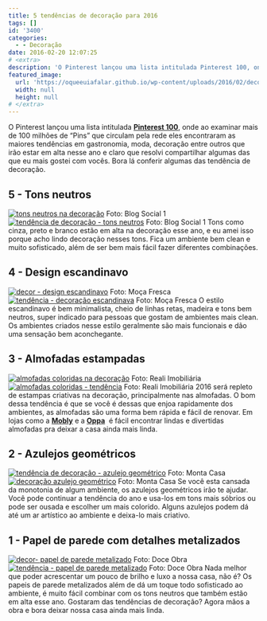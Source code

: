 ```yaml
---
title: 5 tendências de decoração para 2016
tags: []
id: '3400'
categories:
  - - Decoração
date: 2016-02-20 12:07:25
# <extra>
description: 'O Pinterest lançou uma lista intitulada Pinterest 100, onde ao examinar mais de 100 milhões de “Pins” que circulam pela rede eles encontraram as maiores tendências em gastronomia, moda, decoração entre outros que irão estar em alta nesse ano e claro que resolvi compartilhar algumas das que eu mais gostei com vocês. Bora lá conferir algumas das tendência de decoração. 5 &#8211; Tons neutros Tons como cinza, preto e branco estão em alta na decoração esse ano, e eu amei isso porque acho lindo decoração nesses tons. Fica um ambiente bem clean e muito sofisticado, além de ser bem mais fácil fazer diferentes combinações. 4 &#8211; Design escandinavo O estilo escandinavo é bem minimalista, cheio de linhas retas, madeira e tons bem neutros, super indicado para pessoas que gostam de ambientes mais clean. Os ambientes criados nesse estilo geralmente são mais &hellip;'
featured_image: 
  url: 'https://oqueeuiafalar.github.io/wp-content/uploads/2016/02/decoração-em-tons-de-cinza.jpg'
  width: null
  height: null
# </extra>
---
```


O Pinterest lançou uma lista intitulada **[Pinterest 100](https://www.pinterest.com/pinterest/pinterest-100-for-2016/)**, onde ao examinar mais de 100 milhões de “Pins” que circulam pela rede eles encontraram as maiores tendências em gastronomia, moda, decoração entre outros que irão estar em alta nesse ano e claro que resolvi compartilhar algumas das que eu mais gostei com vocês. Bora lá conferir algumas das tendência de decoração.

## 5 - Tons neutros

[![tons neutros na decoração ](/wp-content/uploads/2016/02/decoração-em-tons-de-cinza.jpg)](/wp-content/uploads/2016/02/decoração-em-tons-de-cinza.jpg) Foto: Blog Social 1 [![tendência de decoração - tons neutros](/wp-content/uploads/2016/02/tons-neutros-na-decoração.jpg)](/wp-content/uploads/2016/02/tons-neutros-na-decoração.jpg) Foto: Blog Social 1 Tons como cinza, preto e branco estão em alta na decoração esse ano, e eu amei isso porque acho lindo decoração nesses tons. Fica um ambiente bem clean e muito sofisticado, além de ser bem mais fácil fazer diferentes combinações.

## 4 - Design escandinavo

[![decor - design escandinavo ](/wp-content/uploads/2016/02/decoração-no-estilo-escandinavo.jpg)](/wp-content/uploads/2016/02/decoração-no-estilo-escandinavo.jpg) Foto: Moça Fresca [![tendência - decoração escandinava ](/wp-content/uploads/2016/02/Decor-design-escandinavo.jpg)](/wp-content/uploads/2016/02/Decor-design-escandinavo.jpg) Foto: Moça Fresca O estilo escandinavo é bem minimalista, cheio de linhas retas, madeira e tons bem neutros, super indicado para pessoas que gostam de ambientes mais clean. Os ambientes criados nesse estilo geralmente são mais funcionais e dão uma sensação bem aconchegante.

## 3 - Almofadas estampadas

[![almofadas coloridas na decoração ](/wp-content/uploads/2016/02/almofadas-na-decoração.jpg)](/wp-content/uploads/2016/02/almofadas-na-decoração.jpg) Foto: Reali Imobiliária [![almofadas coloridas - tendência ](/wp-content/uploads/2016/02/decor-almofadas-coloridas.jpg)](/wp-content/uploads/2016/02/decor-almofadas-coloridas.jpg) Foto: Reali Imobiliária 2016 será repleto de estampas criativas na decoração, principalmente nas almofadas. O bom dessa tendência é que se você é dessas que enjoa rapidamente dos ambientes, as almofadas são uma forma bem rápida e fácil de renovar. Em lojas como a **[Mobly](http://www.mobly.com.br/decoracao/almofadas/)** e a **[Oppa](http://www.oppa.com.br/decoracao/almofadas)**  é fácil encontrar lindas e divertidas almofadas pra deixar a casa ainda mais linda.

## 2 - Azulejos geométricos

[![tendência de decoração - azulejo geométrico ](/wp-content/uploads/2016/02/decor-azulejo-geométrico.jpg)](/wp-content/uploads/2016/02/decor-azulejo-geométrico.jpg) Foto: Monta Casa [![decoração azulejo geométrico ](/wp-content/uploads/2016/02/azulejo-geométrico-no-banheiro.jpg)](/wp-content/uploads/2016/02/azulejo-geométrico-no-banheiro.jpg) Foto: Monta Casa Se você esta cansada da monotonia de algum ambiente, os azulejos geométricos irão te ajudar. Você pode continuar a tendência do ano e usa-los em tons mais sóbrios ou pode ser ousada e escolher um mais colorido. Alguns azulejos podem dá até um ar artístico ao ambiente e deixa-lo mais criativo.

## 1 - Papel de parede com detalhes metalizados

[![decor- papel de parede metalizado ](/wp-content/uploads/2016/02/papel-metalizado.jpg)](/wp-content/uploads/2016/02/papel-metalizado.jpg) Foto: Doce Obra [![tendência - papel de parede metalizado ](/wp-content/uploads/2016/02/papel-metalizado-na-decoração.jpg)](/wp-content/uploads/2016/02/papel-metalizado-na-decoração.jpg) Foto: Doce Obra Nada melhor que poder acrescentar um pouco de brilho e luxo a nossa casa, não é? Os papeis de parede metalizados além de dá um toque todo sofisticado ao ambiente, é muito fácil combinar com os tons neutros que também estão em alta esse ano. Gostaram das tendências de decoração? Agora mãos a obra e bora deixar nossa casa ainda mais linda.
